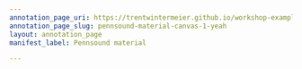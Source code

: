 ```yaml
---
annotation_page_uri: https://trentwintermeier.github.io/workshop-example-pennsound/annotations/pennsound-material-canvas-1-yeah.json
annotation_page_slug: pennsound-material-canvas-1-yeah
layout: annotation_page
manifest_label: Pennsound material

---
```

